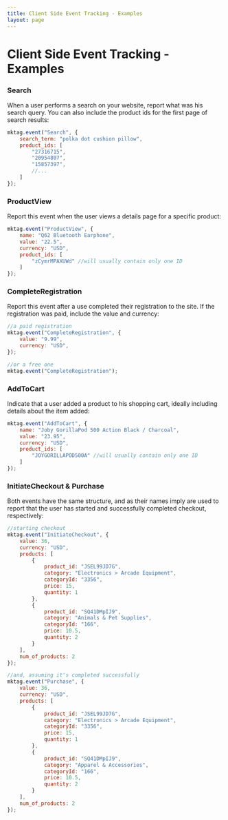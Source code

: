 ```yaml
---
title: Client Side Event Tracking - Examples
layout: page
---
```


# Client Side Event Tracking - Examples #

### Search ###

When a user performs a search on your website, report what was his search query. You can also include the product ids for the first page of search results:

```javascript
mktag.event("Search", {
    search_term: "polka dot cushion pillow",
    product_ids: [
        "27316715",
        "20954807",
        "15857397",
        //...
    ]
});
```

### ProductView ###

Report this event when the user views a details page for a specific product:

```javascript
mktag.event("ProductView", {
    name: "Q62 Bluetooth Earphone",
    value: "22.5",
    currency: "USD",
    product_ids: [
        "zCymrMPAXUWd" //will usually contain only one ID
    ]
});
```

### CompleteRegistration ###

Report this event after a use completed their registration to the site. If the registration was paid, include the value and currency:

```javascript
//a paid registration
mktag.event("CompleteRegistration", {
    value: "9.99",
    currency: "USD",
});

//or a free one
mktag.event("CompleteRegistration");
```

### AddToCart ###

Indicate that a user added a product to his shopping cart, ideally including details about the item added:

```javascript
mktag.event("AddToCart", {
    name: "Joby GorillaPod 500 Action Black / Charcoal",
    value: "23.95",
    currency: "USD",
    product_ids: [
        "JOYGORILLAPOD500A" //will usually contain only one ID
    ]
});
```

### InitiateCheckout & Purchase ###

Both events have the same structure, and as their names imply are used to report that the user has started and successfully completed checkout, respectively:

```javascript
//starting checkout
mktag.event("InitiateCheckout", {
    value: 36,
    currency: "USD",
    products: [
        {
            product_id: "JSEL99JD7G",
            category: "Electronics > Arcade Equipment",
            categoryId: "3356",
            price: 15,
            quantity: 1
        },
        {
            product_id: "SQ41DMpIJ9",
            category: "Animals & Pet Supplies",
            categoryId: "166",
            price: 10.5,
            quantity: 2
        }
    ],
    num_of_products: 2
});

//and, assuming it's completed successfully
mktag.event("Purchase", {
    value: 36,
    currency: "USD",
    products: [
        {
            product_id: "JSEL99JD7G",
            category: "Electronics > Arcade Equipment",
            categoryId: "3356",
            price: 15,
            quantity: 1
        },
        {
            product_id: "SQ41DMpIJ9",
            category: "Apparel & Accessories",
            categoryId: "166",
            price: 10.5,
            quantity: 2
        }
    ],
    num_of_products: 2
});
```
